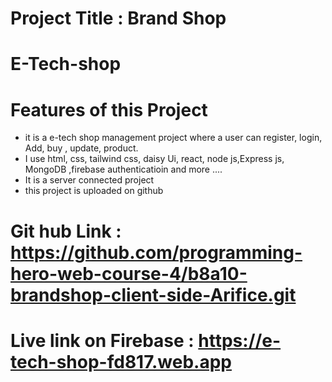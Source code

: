 
# Project Title : Brand Shop
# E-Tech-shop
#
# Features of this Project
- it is a e-tech shop management project where a user can register, login, Add, buy , update, product.
- I use html, css, tailwind css, daisy Ui, react, node js,Express js, MongoDB ,firebase authenticatioin and more ....
- It is a server connected  project
- this project is uploaded on github

# Git hub Link : https://github.com/programming-hero-web-course-4/b8a10-brandshop-client-side-Arifice.git

# Live link on Firebase : https://e-tech-shop-fd817.web.app
  
